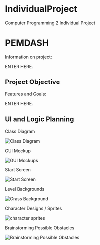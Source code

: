 # IndividualProject
Computer Programming 2 Individual Project
# PEMDASH
Information on project:

ENTER HERE.

## Project Objective
Features and Goals:

ENTER HERE.

## UI and Logic Planning
Class Diagram

![Class Diagram](Link)

GUI Mockup

![GUI Mockups](Link)

Start Screen

![Start Screen](Link)

Level Backgrounds

![Grass Background](Link)

Character Designs / Sprites

![character sprites](Link)

Brainstorming Possible Obstacles 

![Brainstorming Possible Obstacles](Link)
